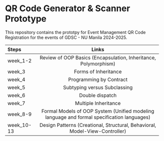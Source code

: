 # **QR Code Generator & Scanner Prototype**

This repository contains the prototpy for Event Management QR Code Registration for the events of GDSC - NU Manila 2024-2025.


| Steps | Links |
| :---         |     :---:      |       
| week_1-2   | Review of OOP Basics (Encapsulation, Inheritance, Polymorphism)|
| week_3   | Forms of Inheritance  |
| week_4   | Programming by Contract |
| week_5   | Subtyping versus Subclassing |
| week_6   | Double dispatch  |
| week_7   | Multiple Inheritance |
| week_8-9  | Formal Models of OOP System (Unified modeling language and formal specification languages)|
| week_10-13   | Design Patterns (Creational, Structural, Behavioral, Model-View-Controller) |
